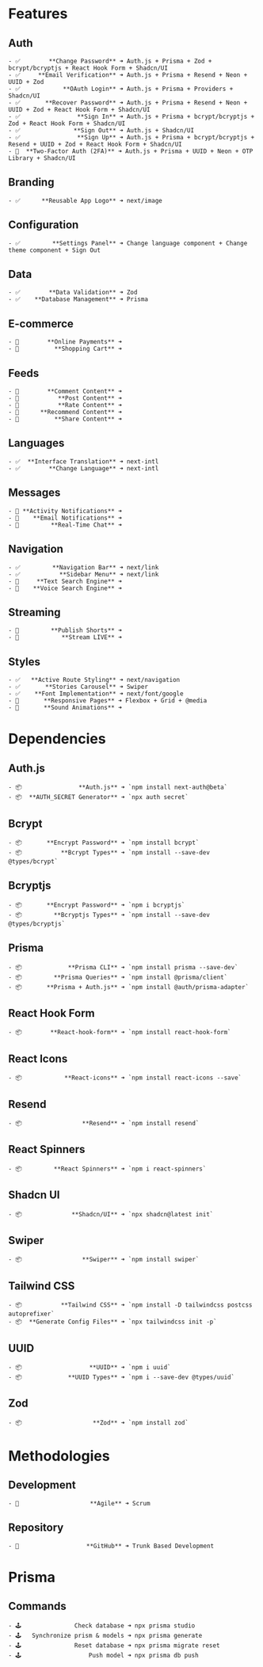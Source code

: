 # Features

  ## Auth
    - ✅        **Change Password** ➜ Auth.js + Prisma + Zod + bcrypt/bcryptjs + React Hook Form + Shadcn/UI
    - ✅     **Email Verification** ➜ Auth.js + Prisma + Resend + Neon + UUID + Zod
    - ✅            **OAuth Login** ➜ Auth.js + Prisma + Providers + Shadcn/UI
    - ✅       **Recover Password** ➜ Auth.js + Prisma + Resend + Neon + UUID + Zod + React Hook Form + Shadcn/UI
    - ✅                **Sign In** ➜ Auth.js + Prisma + bcrypt/bcryptjs + Zod + React Hook Form + Shadcn/UI
    - ✅               **Sign Out** ➜ Auth.js + Shadcn/UI
    - ✅                **Sign Up** ➜ Auth.js + Prisma + bcrypt/bcryptjs + Resend + UUID + Zod + React Hook Form + Shadcn/UI
    - 🚧  **Two-Factor Auth (2FA)** ➜ Auth.js + Prisma + UUID + Neon + OTP Library + Shadcn/UI
  ## Branding
    - ✅      **Reusable App Logo** ➜ next/image
  ## Configuration
    - ✅         **Settings Panel** ➜ Change language component + Change theme component + Sign Out
  ## Data
    - ✅        **Data Validation** ➜ Zod
    - ✅    **Database Management** ➜ Prisma
  ## E-commerce
    - 🚧        **Online Payments** ➜
    - 🚧          **Shopping Cart** ➜
  ## Feeds
    - 🚧        **Comment Content** ➜
    - 🚧           **Post Content** ➜
    - 🚧           **Rate Content** ➜
    - 🚧      **Recommend Content** ➜
    - 🚧          **Share Content** ➜
  ## Languages
    - ✅  **Interface Translation** ➜ next-intl
    - ✅        **Change Language** ➜ next-intl
  ## Messages
    - 🚧 **Activity Notifications** ➜
    - 🚧    **Email Notifications** ➜
    - 🚧         **Real-Time Chat** ➜
  ## Navigation
    - ✅         **Navigation Bar** ➜ next/link
    - ✅           **Sidebar Menu** ➜ next/link
    - 🚧     **Text Search Engine** ➜
    - 🚧    **Voice Search Engine** ➜
  ## Streaming
    - 🚧         **Publish Shorts** ➜
    - 🚧            **Stream LIVE** ➜
  ## Styles
    - ✅   **Active Route Styling** ➜ next/navigation
    - ✅       **Stories Carousel** ➜ Swiper
    - ✅    **Font Implementation** ➜ next/font/google
    - 🚧       **Responsive Pages** ➜ Flexbox + Grid + @media
    - 🚧       **Sound Animations** ➜

# Dependencies

  ## Auth.js
    - 📦                **Auth.js** ➜ `npm install next-auth@beta`
    - 📦  **AUTH_SECRET Generator** ➜ `npx auth secret`
  ## Bcrypt
    - 📦       **Encrypt Password** ➜ `npm install bcrypt`
    - 📦           **Bcrypt Types** ➜ `npm install --save-dev @types/bcrypt`
  ## Bcryptjs
    - 📦       **Encrypt Password** ➜ `npm i bcryptjs`
    - 📦         **Bcryptjs Types** ➜ `npm install --save-dev @types/bcryptjs`
  ## Prisma
    - 📦             **Prisma CLI** ➜ `npm install prisma --save-dev`
    - 📦         **Prisma Queries** ➜ `npm install @prisma/client`
    - 📦       **Prisma + Auth.js** ➜ `npm install @auth/prisma-adapter`
  ## React Hook Form
    - 📦        **React-hook-form** ➜ `npm install react-hook-form`
  ## React Icons
    - 📦            **React-icons** ➜ `npm install react-icons --save`
  ## Resend
    - 📦                 **Resend** ➜ `npm install resend`
  ## React Spinners
    - 📦         **React Spinners** ➜ `npm i react-spinners`
  ## Shadcn UI
    - 📦              **Shadcn/UI** ➜ `npx shadcn@latest init`
  ## Swiper
    - 📦                 **Swiper** ➜ `npm install swiper`
  ## Tailwind CSS
    - 📦           **Tailwind CSS** ➜ `npm install -D tailwindcss postcss autoprefixer`
    - 📦  **Generate Config Files** ➜ `npx tailwindcss init -p`
  ## UUID
    - 📦                   **UUID** ➜ `npm i uuid`
    - 📦             **UUID Types** ➜ `npm i --save-dev @types/uuid`
  ## Zod
    - 📦                    **Zod** ➜ `npm install zod`

# Methodologies

  ## Development
    - 🔄                    **Agile** ➜ Scrum
  ## Repository
    - 🔄                   **GitHub** ➜ Trunk Based Development

# Prisma

  ## Commands
    - 🕹️               Check database ➜ npx prisma studio
    - 🕹️   Synchronize prism & models ➜ npx prisma generate
    - 🕹️               Reset database ➜ npx prisma migrate reset
    - 🕹️                   Push model ➜ npx prisma db push